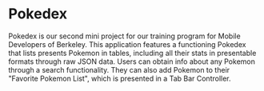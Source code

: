 # Pokedex
Pokedex is our second mini project for our training program for Mobile Developers of Berkeley. This application features a functioning Pokedex that lists presents Pokemon in tables, including all their stats in presentable formats through raw JSON data. Users can obtain info about any Pokemon through a search functionality. They can also add Pokemon to their "Favorite Pokemon List", which is presented in a Tab Bar Controller.
